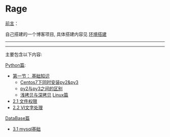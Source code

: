 # Rage

[前言](./source/preface.md)：

自己搭建的一个博客项目, 具体搭建内容见 [环境搭建](./source/build_environment.md)

---
---

主要包含以下内容:

[Python篇](./source/Python/Python.rst):
- [第一节： 基础知识](./source/Python/BasicKnowledge/BasicKnowledge.rst)
   - [Centos7下同时安装py2&py3](./source/Python/BasicKnowledge/A01_01_centos7_install_py2&py3.md)
   - [py2与py3之间的区别](./source/Python/BasicKnowledge/A01_02_diff_py2&py3.md)
   - [浅拷贝与深拷贝](./source/Python/BasicKnowledge/A01_03_copy.md)
[Linux篇](./source/Linux/Linux.rst)
- [2.1 文件权限](./source/Linux/B01_FileAuthority.md)
- [2.2 VI文字处理](./source/Linux/B02_VI.md)

[DataBase篇](./source/DataBase/DataBase.rst)
- [3.1 mysql基础](./source/DataBase/C01_MysqlBasic.md)